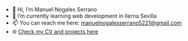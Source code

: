 - 👋 Hi, I’m Manuel Nogales Serrano
- 🌱 I’m currently learning web development in Ilerna Sevilla
- 📫 You can reach me here: manuelnogalesserrano5221@gmail.com
- 🌐 [Check my CV and projects here](https://m-nogales.vercel.app)
<!---
M-nogales/M-nogales is a ✨ special ✨ repository because its `README.md` (this file) appears on your GitHub profile.
You can click the Preview link to take a look at your changes.
- 💞️ I’m looking to collaborate on ...
- 👀 I’m interested in ...
--->
